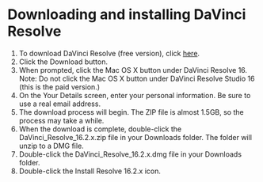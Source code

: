 # Downloading and installing DaVinci Resolve

1. To download DaVinci Resolve \(free version\), click [here](https://www.blackmagicdesign.com/products/davinciresolve/).
2. Click the Download button. 
3. When prompted, click the Mac OS X button under DaVinci Resolve 16. Note: Do not click the Mac OS X button under DaVinci Resolve Studio 16 \(this is the paid version.\)
4. On the Your Details screen, enter your personal information. Be sure to use a real email address.
5. The download process will begin. The ZIP file is almost 1.5GB, so the process may take a while. 
6. When the download is complete, double-click the DaVinci\_Resolve\_16.2.x.zip file in your Downloads folder. The folder will unzip to a DMG file. 
7. Double-click the DaVinci\_Resolve\_16.2.x.dmg file in your Downloads folder.
8. Double-click the Install Resolve 16.2.x icon. 



